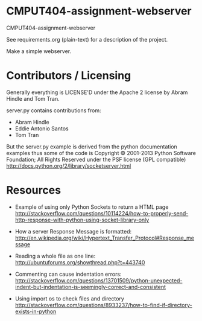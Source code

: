 CMPUT404-assignment-webserver
=============================

CMPUT404-assignment-webserver

See requirements.org (plain-text) for a description of the project.

Make a simple webserver.

Contributors / Licensing
========================

Generally everything is LICENSE'D under the Apache 2 license by Abram Hindle and Tom Tran.

server.py contains contributions from:

* Abram Hindle
* Eddie Antonio Santos
* Tom Tran

But the server.py example is derived from the python documentation
examples thus some of the code is Copyright © 2001-2013 Python
Software Foundation; All Rights Reserved under the PSF license (GPL
compatible) http://docs.python.org/2/library/socketserver.html

Resources
========================
* Example of using only Python Sockets to return a HTML page
	http://stackoverflow.com/questions/10114224/how-to-properly-send-http-response-with-python-using-socket-library-only

* How a server Response Message is formatted:
	http://en.wikipedia.org/wiki/Hypertext_Transfer_Protocol#Response_message

* Reading a whole file as one line:
	http://ubuntuforums.org/showthread.php?t=443740

* Commenting can cause indentation errors:
	http://stackoverflow.com/questions/13701509/python-unexpected-indent-but-indentation-is-seemingly-correct-and-consistent

* Using import os to check files and directory
	http://stackoverflow.com/questions/8933237/how-to-find-if-directory-exists-in-python



